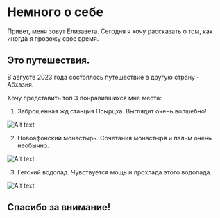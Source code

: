 # Немного о себе
Привет, меня зовут Елизавета. Сегодня я хочу рассказать о том, как иногда я провожу свое время.

## Это путешествия.

В августе 2023 года состоялось путешествие в другую страну - Абхазия.

Хочу представить топ 3 понравившихся мне места:

1. Заброшенная жд станция Псырцха. Выглядит очень волшебно! 

![Alt text](DSCF0773.JPG)

2. Новоафонский монастырь. Сочетания монастыря и пальм очень необычно.

![Alt text](DSCF0879.JPG)

3. Гегский водопад. Чувствуется мощь и прохлада этого водопада.

![Alt text](DSCF1047.JPG)

## Спасибо за внимание!